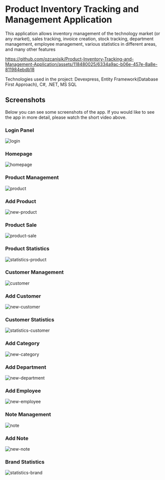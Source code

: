 # Product Inventory Tracking and Management Application
 This application allows inventory management of the technology market (or any market), sales tracking, invoice creation, stock tracking, department management, employee management, various statistics in different areas, and many other features  
 

https://github.com/ozcanisik/Product-Inventory-Tracking-and-Management-Application/assets/118480025/6334a9ac-b06e-457e-8a8e-811984ebdb18

Technologies used in the project: Devexpress, Entity Framework(Database First Approach), C#, .NET, MS SQL

## Screenshots
Below you can see some screenshots of the app. If you would like to see the app in more detail, please watch the short video above.

### Login Panel
![login](./Screenshots/login.png "Login")
### Homepage
![homepage](./Screenshots/homepage.png "Homepage")
### Product Management
![product](./Screenshots/product.png "Product Management")
### Add Product
![new-product](./Screenshots/newproduct.png "New Product")
### Product Sale
![product-sale](./Screenshots/product-sale.png "Product Sale")
### Product Statistics
![statistics-product](./Screenshots/statistics-product.png "Product Statistics")
### Customer Management
![customer](./Screenshots/customer.png "Customer Management")
### Add Customer
![new-customer](./Screenshots/newcustomer.png "New Customer")
### Customer Statistics
![statistics-customer](./Screenshots/statistics-customer.png "Customer Statistics")
### Add Category
![new-category](./Screenshots/newcategory.png "New Category")
### Add Department
![new-department](./Screenshots/newdepartment.png "New Department")
### Add Employee
![new-employee](./Screenshots/newemployee.png "New Employee")
### Note Management
![note](./Screenshots/note.png "Note Management")
### Add Note
![new-note](./Screenshots/newnote.png "New Note")
### Brand Statistics
![statistics-brand](./Screenshots/statistics-brand.png "Brand Statistics")


